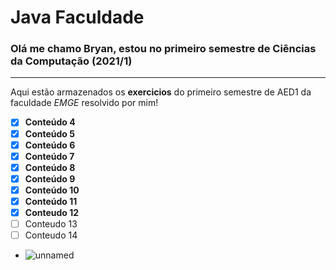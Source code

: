# Java Faculdade

### Olá me chamo Bryan, estou no primeiro semestre de Ciências da Computação (2021/1)
***
Aqui estão armazenados os **exercicios** do primeiro semestre de AED1 da faculdade *EMGE* resolvido por mim! 

- [x] **Conteúdo 4**
- [x] **Conteúdo 5**
- [x] **Conteúdo 6**
- [x] **Conteúdo 7**
- [x] **Conteúdo 8**
- [x] **Conteúdo 9**
- [x] **Conteúdo 10**
- [x] **Conteúdo 11**
- [x] **Conteudo 12**
- [ ] Conteudo 13
- [ ] Conteudo 14
- ![unnamed](https://user-images.githubusercontent.com/84272231/118401078-a060f800-b63a-11eb-992a-2595694d0990.png)
